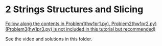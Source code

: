 # 2 Strings Structures and Slicing

[Follow along the contents in Problem1(hw1pr1.py), Problem2(hw1pr2.py)(Problem3(hw1pr3.py) is not included in this tutorial but recommended)](https://www.cs.hmc.edu/twiki/bin/view/CS5/Lab1A)

See the video and solutions in this folder.
